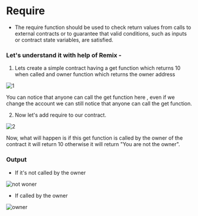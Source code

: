 # Require

- The require function should be used to check return values from calls to external contracts or to guarantee that valid conditions, such as inputs or contract state variables, are satisfied.

### Let's understand it with help of Remix -

1) Lets create a simple contract having a get function which returns 10 when called and owner function which returns the owner address

![1](https://user-images.githubusercontent.com/95535448/189815885-a174d40e-d84e-4ce3-a0a8-69a66bd96e17.png)

You can notice that anyone can call the get function here , even if we change the account we can still notice that anyone can call the get function.

2) Now let's add require to our contract.

![2](https://user-images.githubusercontent.com/95535448/189821874-31a73137-9599-4f57-b5bd-e094a68f45df.png)

Now, what will happen is if this get function is called by the owner of the contract it will return 10 otherwise it will return "You are not the owner".

### Output
 - If it's not called by the owner 
 
![not woner](https://user-images.githubusercontent.com/95535448/189821926-dd3ea8d0-53f3-4b1a-8fcf-99972c3350f5.png)

- If called by the owner

![owner](https://user-images.githubusercontent.com/95535448/189821992-c73d8d28-add8-45ad-bd9c-458956a8fe65.png)

